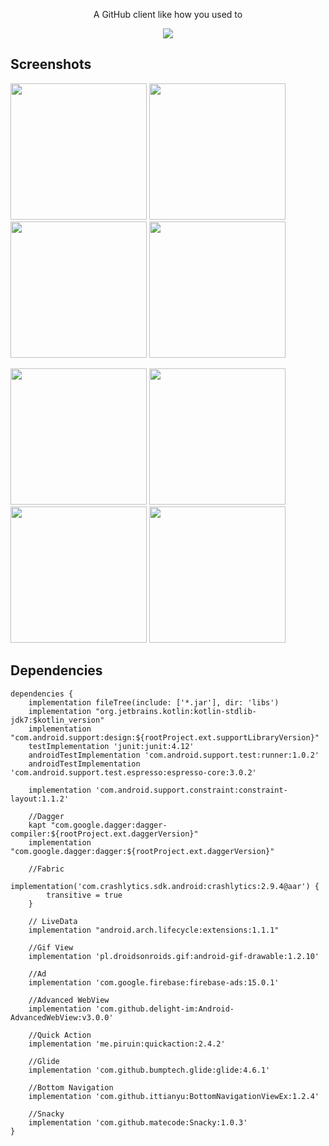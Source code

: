<p align="center">A GitHub client like how you used to</p>
<p align="center"><a href="https://play.google.com/store/apps/details?id=mustafaozhan.github.com.githubclient"><img src="https://play.google.com/intl/en_us/badges/images/generic/en_badge_web_generic.png"></a></p>


## Screenshots


<img src="https://s19.postimg.cc/4634bgojn/image.png" width="218px"/> <img src="https://s19.postimg.cc/a70t8jivn/image.png" width="218px"/> <img src="https://s19.postimg.cc/3t7lb4vbn/image.png" width="218px"/> <img src="https://s19.postimg.cc/vgkap88sj/image.png" width="218px"/>

<img src="https://s19.postimg.cc/cbh1fgmer/image.png" width="218px"/> <img src="https://s19.postimg.cc/58dau19xv/image.png" width="218px"/> <img src="https://s19.postimg.cc/q59iypfoj/image.png" width="218px"/> <img src="https://s19.postimg.cc/wiym1x2k3/image.png" width="218px"/>

## Dependencies
```
dependencies {
    implementation fileTree(include: ['*.jar'], dir: 'libs')
    implementation "org.jetbrains.kotlin:kotlin-stdlib-jdk7:$kotlin_version"
    implementation "com.android.support:design:${rootProject.ext.supportLibraryVersion}"
    testImplementation 'junit:junit:4.12'
    androidTestImplementation 'com.android.support.test:runner:1.0.2'
    androidTestImplementation 'com.android.support.test.espresso:espresso-core:3.0.2'

    implementation 'com.android.support.constraint:constraint-layout:1.1.2'

    //Dagger
    kapt "com.google.dagger:dagger-compiler:${rootProject.ext.daggerVersion}"
    implementation "com.google.dagger:dagger:${rootProject.ext.daggerVersion}"

    //Fabric
    implementation('com.crashlytics.sdk.android:crashlytics:2.9.4@aar') {
        transitive = true
    }

    // LiveData
    implementation "android.arch.lifecycle:extensions:1.1.1"

    //Gif View
    implementation 'pl.droidsonroids.gif:android-gif-drawable:1.2.10'

    //Ad
    implementation 'com.google.firebase:firebase-ads:15.0.1'

    //Advanced WebView
    implementation 'com.github.delight-im:Android-AdvancedWebView:v3.0.0'

    //Quick Action
    implementation 'me.piruin:quickaction:2.4.2'

    //Glide
    implementation 'com.github.bumptech.glide:glide:4.6.1'

    //Bottom Navigation
    implementation 'com.github.ittianyu:BottomNavigationViewEx:1.2.4'

    //Snacky
    implementation 'com.github.matecode:Snacky:1.0.3'
}
```
